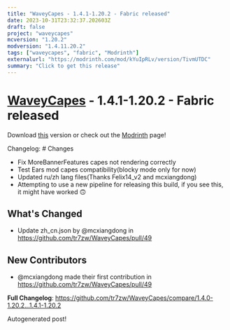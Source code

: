 ```yaml
---
title: "WaveyCapes - 1.4.1-1.20.2 - Fabric released"
date: 2023-10-31T23:32:37.202603Z
draft: false
project: "waveycapes"
mcversion: "1.20.2"
modversion: "1.4.11.20.2"
tags: ["waveycapes", "fabric", "Modrinth"]
externalurl: "https://modrinth.com/mod/kYuIpRLv/version/TivmUTDC"
summary: "Click to get this release"
---
```

# [WaveyCapes](/project/waveycapes) - 1.4.1-1.20.2 - Fabric released
Download [this](https://modrinth.com/mod/kYuIpRLv/version/TivmUTDC) version or check out the [Modrinth](https://modrinth.com/mod/kYuIpRLv) page!

Changelog: # Changes

- Fix MoreBannerFeatures capes not rendering correctly
- Test Ears mod capes compatibility(blocky mode only for now)
- Updated ru/zh lang files(Thanks Felix14_v2 and mcxiangdong)
- Attempting to use a new pipeline for releasing this build, if you see this, it might have worked 🙃

## What's Changed
* Update zh_cn.json by @mcxiangdong in https://github.com/tr7zw/WaveyCapes/pull/49

## New Contributors
* @mcxiangdong made their first contribution in https://github.com/tr7zw/WaveyCapes/pull/49

**Full Changelog**: https://github.com/tr7zw/WaveyCapes/compare/1.4.0-1.20.2...1.4.1-1.20.2

Autogenerated post!
